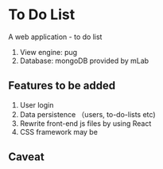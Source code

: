 # To Do List
A web application - to do list

1. View engine: pug
2. Database: mongoDB provided by mLab

## Features to be added

1. User login
2. Data persistence （users, to-do-lists etc)
3. Rewrite front-end js files by using React
4. CSS framework may be

## Caveat
